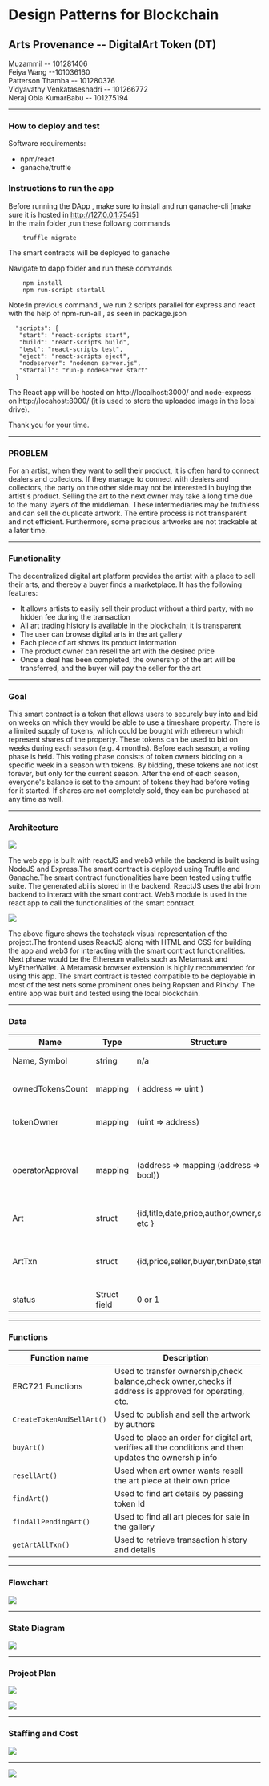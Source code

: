 # Design Patterns for Blockchain

## Arts Provenance -- DigitalArt Token (DT)

Muzammil -- 101281406<br>
Feiya Wang --101036160<br>
Patterson Thamba -- 101280376<br>
Vidyavathy Venkataseshadri -- 101266772<br>
Neraj Obla KumarBabu --	101275194<br>
 
---

### How to deploy and test
Software requirements:
- npm/react
- ganache/truffle


### Instructions to run the app

Before running the DApp , make sure to install and run ganache-cli [make sure it is hosted in http://127.0.0.1:7545]<br/>
In the main folder ,run these followng commands

        truffle migrate
        
The smart contracts will be deployed to ganache<br/>

Navigate to dapp folder and run these commands<br/>

        npm install
        npm run-script startall
        
   Note:In previous command , we run 2 scripts parallel for express and react with the help of npm-run-all , as seen in package.json<br/>
   ```
     "scripts": {
      "start": "react-scripts start",
      "build": "react-scripts build",
      "test": "react-scripts test",
      "eject": "react-scripts eject",
      "nodeserver": "nodemon server.js",
      "startall": "run-p nodeserver start"
     }
  ```
  The React app will be hosted on http://localhost:3000/ and node-express on http://locahost:8000/ (it is used to store the uploaded image in the local drive).<br/>
  
  
  Thank you for your time.

  ---

### PROBLEM

For an artist, when they want to sell their product, it is often hard to connect dealers and collectors. If they manage to connect with dealers and collectors, the party on the other side may not be interested in buying the artist's product. Selling the art to the next owner may take a long time due to the many layers of the middleman. These intermediaries may be truthless and can sell the duplicate artwork. The entire process is not transparent and not efficient. Furthermore, some precious artworks are not trackable at a later time.

---

### Functionality

The decentralized digital art platform provides the artist with a place to sell their arts, and thereby a buyer finds a marketplace. It has the following features:
- It allows artists to easily sell their product without a third party, with no hidden fee during the transaction
- All art trading history is available in the blockchain; it is transparent
- The user can browse digital arts in the art gallery
- Each piece of art shows its product information
- The product owner can resell the art with the desired price
- Once a deal has been completed, the ownership of the art will be transferred, and the buyer will pay the seller for the art

---

### Goal

This smart contract is a token that allows users to securely buy into and bid on weeks on which they would be able to use a timeshare property. There is a limited supply of tokens, which could be bought with ethereum which represent shares of the property. These tokens can be used to bid on weeks during each season (e.g. 4 months). Before each season, a voting phase is held. This voting phase consists of token owners bidding on a specific week in a season with tokens. By bidding, these tokens are not lost forever, but only for the current season. After the end of each season, everyone's balance is set to the amount of tokens they had before voting for it started. If shares are not completely sold, they can be purchased at any time as well.

---

### Architecture

![](./notes/architecture.jpg)

The web app is built with reactJS and web3 while the backend is built using NodeJS and Express.The smart contract is deployed using Truffle and Ganache.The smart contract functionalities have been tested using truffle suite. The generated abi is stored in the backend. ReactJS uses the abi from backend to interact with the smart contract. Web3 module is used in the react app to call the functionalities of the smart contract.

![](./notes/dAppArch.png)

The above figure shows the techstack visual representation of the project.The frontend uses ReactJS along with HTML and CSS for building the app and web3 for interacting with the smart contract functionalities. Next phase would be the Ethereum wallets such as Metamask and MyEtherWallet. A Metamask browser extension is highly recommended for using this app. The smart contract is tested compatible to be deployable in most of the test nets some prominent ones being Ropsten and Rinkby. The entire app was built and tested using the local blockchain.

---

### Data

| Name             | Type         | Structure                                     | Purpose                                                      |
| -----------------| ------------ | -----------------------------------           | ------------------------------------------------------------ |
| Name, Symbol     | string       | n/a                                           | Token Information                                            |
| ownedTokensCount | mapping      | ( address => uint )                           | No. of tokens owned by owner                                 |
| tokenOwner       | mapping      | (uint => address)                             | TokenID corresponding to owner                               |
| operatorApproval | mapping      | (address => mapping (address => bool))        | Enable or disable third party (operator) to manage assets    |
| Art              | struct       | {id,title,date,price,author,owner,status etc }| Each art has its own token attributes.                       |
| ArtTxn           | struct       | {id,price,seller,buyer,txnDate,status}        | Keeps track of information record of transaction history     |
| status           | Struct field | 0 or 1                                        | For sale (or) sold                                           |

---

### Functions

| Function name           | Description                                                                                             |
| ----------------------- | ------------------------------------------------------------------------------------------------------- |
| ERC721 Functions        | Used to transfer ownership,check balance,check owner,checks if address is approved for operating, etc.  | 
|`CreateTokenAndSellArt()`| Used to publish and sell the artwork by authors                                                         |
| `buyArt()`              | Used to place an order for digital art, verifies all the conditions and then updates the ownership info |
| `resellArt()`           | Used when art owner wants resell the art piece at their own price                                       |
| `findArt()`             | Used to find art details by passing token Id                                                            |
| `findAllPendingArt()`   | Used to find all art pieces for sale in the gallery                                                     |
| `getArtAllTxn()`        | Used to retrieve transaction history and details                                                        |

---

### Flowchart


![](./notes/flowdiagram.jpg)

---

### State Diagram


![](./notes/statemachine.jpg)

---

### Project Plan

![](./notes/ProjectPlan_1.png)

![](./notes/ProjectPlan2.png)

---

### Staffing and Cost

![](./notes/Staffing.png)

---

![](./notes/Cost.jpeg)

